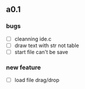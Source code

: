 ## a0.1
### bugs
- [ ] cleanning ide.c
- [ ] draw text with str not table
- [ ] start file can't be save
### new feature
- [ ] load file drag/drop
